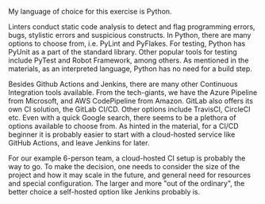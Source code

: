 My language of choice for this exercise is Python.

Linters conduct static code analysis to detect and flag programming
errors, bugs, stylistic errors and suspicious constructs. In Python,
there are many options to choose from, i.e. PyLint and PyFlakes.
For testing, Python has PyUnit as a part of the standard library. Other popular 
tools for testing include PyTest and Robot Framework, among others.
As mentioned in the materials, as an interpreted language, Python has no need 
for a build step.

Besides Github Actions and Jenkins, there are many other Continuous Integration 
tools available. From the tech-giants, we have the Azure Pipeline from 
Microsoft, and AWS CodePipeline from Amazon. GitLab also offers its own
CI solution, the GitLab CI/CD. Other options include TravisCI, CircleCI etc.
Even with a quick Google search, there seems to be a plethora of options 
available to choose from. As hinted in the material, for a CI/CD beginner
it is probably easier to start with a cloud-hosted service like GitHub
Actions, and leave Jenkins for later.

For our example 6-person team, a cloud-hosted CI setup is probably the 
way to go. To make the decision, one needs to consider the size of 
the project and how it may scale in the future, and general need for
resources and special configuration. The larger and more "out of the
ordinary", the better choice a self-hosted option like Jenkins 
probably is.

